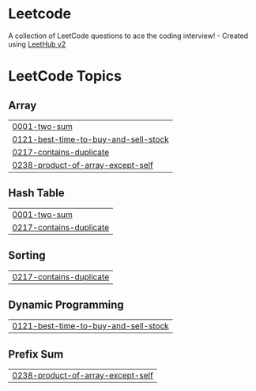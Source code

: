 # Leetcode
A collection of LeetCode questions to ace the coding interview! - Created using [LeetHub v2](https://github.com/arunbhardwaj/LeetHub-2.0)

<!---LeetCode Topics Start-->
# LeetCode Topics
## Array
|  |
| ------- |
| [0001-two-sum](https://github.com/ombade/Leetcode/tree/master/0001-two-sum) |
| [0121-best-time-to-buy-and-sell-stock](https://github.com/ombade/Leetcode/tree/master/0121-best-time-to-buy-and-sell-stock) |
| [0217-contains-duplicate](https://github.com/ombade/Leetcode/tree/master/0217-contains-duplicate) |
| [0238-product-of-array-except-self](https://github.com/ombade/Leetcode/tree/master/0238-product-of-array-except-self) |
## Hash Table
|  |
| ------- |
| [0001-two-sum](https://github.com/ombade/Leetcode/tree/master/0001-two-sum) |
| [0217-contains-duplicate](https://github.com/ombade/Leetcode/tree/master/0217-contains-duplicate) |
## Sorting
|  |
| ------- |
| [0217-contains-duplicate](https://github.com/ombade/Leetcode/tree/master/0217-contains-duplicate) |
## Dynamic Programming
|  |
| ------- |
| [0121-best-time-to-buy-and-sell-stock](https://github.com/ombade/Leetcode/tree/master/0121-best-time-to-buy-and-sell-stock) |
## Prefix Sum
|  |
| ------- |
| [0238-product-of-array-except-self](https://github.com/ombade/Leetcode/tree/master/0238-product-of-array-except-self) |
<!---LeetCode Topics End-->
